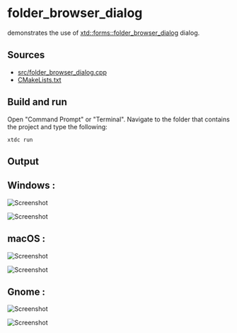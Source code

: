 # folder_browser_dialog

demonstrates the use of [xtd::forms::folder_browser_dialog](https://gammasoft71.github.io/xtd/reference_guides/latest/classxtd_1_1forms_1_1folder__browser__dialog.html) dialog.

## Sources

* [src/folder_browser_dialog.cpp](src/folder_browser_dialog.cpp)
* [CMakeLists.txt](CMakeLists.txt)

## Build and run

Open "Command Prompt" or "Terminal". Navigate to the folder that contains the project and type the following:

```shell
xtdc run
```

## Output

## Windows :

![Screenshot](../../../../docs/pictures/examples/folder_browser_dialog_w.png)

![Screenshot](../../../../docs/pictures/examples/folder_browser_dialog_wd.png)

## macOS :

![Screenshot](../../../../docs/pictures/examples/folder_browser_dialog_m.png)

![Screenshot](../../../../docs/pictures/examples/folder_browser_dialog_md.png)

## Gnome :

![Screenshot](../../../../docs/pictures/examples/folder_browser_dialog_g.png)

![Screenshot](../../../../docs/pictures/examples/folder_browser_dialog_gd.png)
